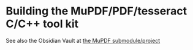 # Building the MuPDF/PDF/tesseract C/C++ tool kit

See also the Obsidian Vault at [the MuPDF submodule/project](file://../../MuPDF/docs/Notes/DEVELOPERS-README.md)